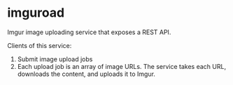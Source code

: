 # imguroad

Imgur image uploading service that exposes a REST API.

Clients of this service:

1. Submit image upload jobs
2. Each upload job is an array of image URLs. The service takes each URL,
downloads the content, and uploads it to Imgur.

